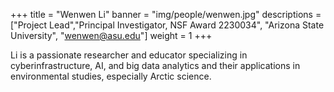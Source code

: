 +++
title = "Wenwen Li"
banner = "img/people/wenwen.jpg"
descriptions = ["Project Lead","Principal Investigator, NSF Award 2230034", "Arizona State University", "wenwen@asu.edu"]
weight = 1
+++

Li is a passionate researcher and educator specializing in cyberinfrastructure, AI, and big data analytics and their applications in environmental studies, especially Arctic science. 
